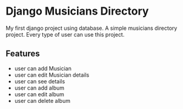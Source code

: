 
# Django Musicians Directory


My first django project using database. A simple musicians directory project. Every type of user can use this project.


## Features

- user can add Musician
- user can edit Musician details
- user can see details
- user can add album
- user can edit album
- user can delete album



